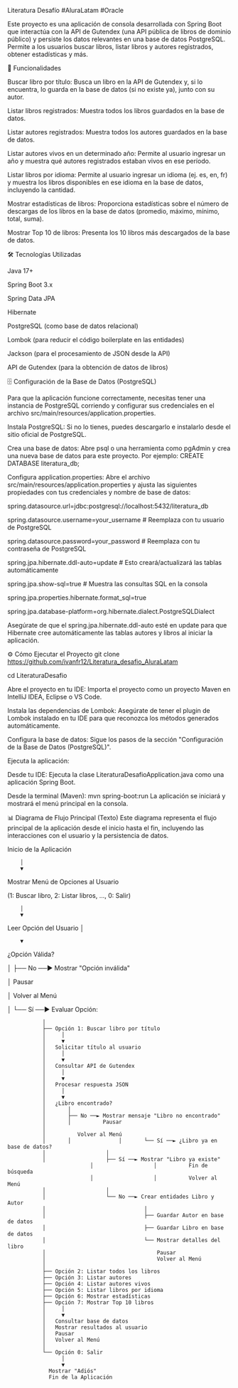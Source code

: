Literatura Desafío
#AluraLatam #Oracle

Este proyecto es una aplicación de consola desarrollada con Spring Boot que interactúa con la API de Gutendex (una API pública de libros de dominio público) y persiste los datos relevantes en una base de datos PostgreSQL. Permite a los usuarios buscar libros, listar libros y autores registrados, obtener estadísticas y más.

🚀 Funcionalidades

Buscar libro por título: Busca un libro en la API de Gutendex y, si lo encuentra, lo guarda en la base de datos (si no existe ya), junto con su autor.

Listar libros registrados: Muestra todos los libros guardados en la base de datos.

Listar autores registrados: Muestra todos los autores guardados en la base de datos.

Listar autores vivos en un determinado año: Permite al usuario ingresar un año y muestra qué autores registrados estaban vivos en ese período.

Listar libros por idioma: Permite al usuario ingresar un idioma (ej. es, en, fr) y muestra los libros disponibles en ese idioma en la base de datos, incluyendo la cantidad.

Mostrar estadísticas de libros: Proporciona estadísticas sobre el número de descargas de los libros en la base de datos (promedio, máximo, mínimo, total, suma).

Mostrar Top 10 de libros: Presenta los 10 libros más descargados de la base de datos.

🛠️ Tecnologías Utilizadas

Java 17+

Spring Boot 3.x

Spring Data JPA

Hibernate

PostgreSQL (como base de datos relacional)

Lombok (para reducir el código boilerplate en las entidades)

Jackson (para el procesamiento de JSON desde la API)

API de Gutendex (para la obtención de datos de libros)

🗄️ Configuración de la Base de Datos (PostgreSQL)

Para que la aplicación funcione correctamente, necesitas tener una instancia de PostgreSQL corriendo y configurar sus credenciales en el archivo src/main/resources/application.properties.

Instala PostgreSQL: Si no lo tienes, puedes descargarlo e instalarlo desde el sitio oficial de PostgreSQL.

Crea una base de datos: Abre psql o una herramienta como pgAdmin y crea una nueva base de datos para este proyecto. Por ejemplo:
CREATE DATABASE literatura_db;

Configura application.properties: 
Abre el archivo src/main/resources/application.properties y ajusta las siguientes propiedades con tus credenciales y nombre de base de datos:

spring.datasource.url=jdbc:postgresql://localhost:5432/literatura_db

spring.datasource.username=your_username # Reemplaza con tu usuario de PostgreSQL

spring.datasource.password=your_password # Reemplaza con tu contraseña de PostgreSQL

spring.jpa.hibernate.ddl-auto=update # Esto creará/actualizará las tablas automáticamente

spring.jpa.show-sql=true # Muestra las consultas SQL en la consola

spring.jpa.properties.hibernate.format_sql=true

spring.jpa.database-platform=org.hibernate.dialect.PostgreSQLDialect

Asegúrate de que el spring.jpa.hibernate.ddl-auto esté en update para que Hibernate cree automáticamente las tablas autores y libros al iniciar la aplicación.

⚙️ Cómo Ejecutar el Proyecto
git clone https://github.com/ivanfr12/Literatura_desafio_AluraLatam

cd LiteraturaDesafio

Abre el proyecto en tu IDE: Importa el proyecto como un proyecto Maven en IntelliJ IDEA, Eclipse o VS Code.

Instala las dependencias de Lombok: Asegúrate de tener el plugin de Lombok instalado en tu IDE para que reconozca los métodos generados automáticamente.

Configura la base de datos: Sigue los pasos de la sección "Configuración de la Base de Datos (PostgreSQL)".

Ejecuta la aplicación:

Desde tu IDE: Ejecuta la clase LiteraturaDesafioApplication.java como una aplicación Spring Boot.

Desde la terminal (Maven):
mvn spring-boot:run
La aplicación se iniciará y mostrará el menú principal en la consola.

📊 Diagrama de Flujo Principal (Texto)
Este diagrama representa el flujo principal de la aplicación desde el inicio hasta el fin, incluyendo las interacciones con el usuario y la persistencia de datos.




  Inicio de la Aplicación
  
        │
        ▼
Mostrar Menú de Opciones al Usuario

(1: Buscar libro, 2: Listar libros, ..., 0: Salir)

        │
        ▼
Leer Opción del Usuario
        │
        
        ▼
¿Opción Válida?

   │
   ├── No ──► Mostrar "Opción inválida"
   
   
   │         Pausar
   
   │         Volver al Menú
   
   │
   └── Sí ──► Evaluar Opción:
   
               │
               ├── Opción 1: Buscar libro por título
               │     │
               │     ▼
               │   Solicitar título al usuario
               │     │
               │     ▼
               │   Consultar API de Gutendex
               │     │
               │     ▼
               │   Procesar respuesta JSON            
               │     │
               │     ▼
               │   ¿Libro encontrado?               
               │       │
               │       ├── No ──► Mostrar mensaje "Libro no encontrado"
               │       │          Pausar
               │   
               │          Volver al Menú
               │       │               │       └── Sí ──► ¿Libro ya en base de datos?               
               │                   │
               │                   ├── Sí ──► Mostrar "Libro ya existe"
                              │                   │          Fin de búsqueda
                              │                   │          Volver al Menú             
               │                   │
               │                   └── No ──► Crear entidades Libro y Autor    
               │                               │
               │                               ├── Guardar Autor en base de datos      
               │                               ├── Guardar Libro en base de datos    
               │                               └── Mostrar detalles del libro       
               │                                   Pausar
               │                                   Volver al Menú
               │
               ├── Opción 2: Listar todos los libros      
               ├── Opción 3: Listar autores               
               ├── Opción 4: Listar autores vivos               
               ├── Opción 5: Listar libros por idioma               
               ├── Opción 6: Mostrar estadísticas               
               ├── Opción 7: Mostrar Top 10 libros               
               │     │
               │     ▼
               │   Consultar base de datos               
               │   Mostrar resultados al usuario               
               │   Pausar
               │   Volver al Menú               
               │
               └── Opción 0: Salir               
                     │                   
                     ▼
                 Mostrar "Adiós"
                 Fin de la Aplicación
                 




